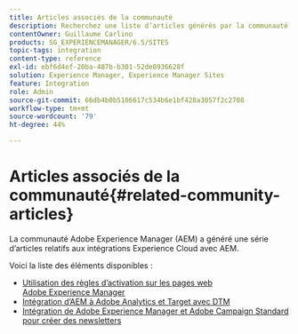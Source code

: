 ```yaml
---
title: Articles associés de la communauté
description: Recherchez une liste d’articles générés par la communauté sur les intégrations Experience Cloud à Adobe Experience Manager.
contentOwner: Guillaume Carlino
products: SG_EXPERIENCEMANAGER/6.5/SITES
topic-tags: integration
content-type: reference
exl-id: ebf6d4ef-20ba-487b-b301-52de8936628f
solution: Experience Manager, Experience Manager Sites
feature: Integration
role: Admin
source-git-commit: 66db4b0b5106617c534b6e1bf428a3057f2c2708
workflow-type: tm+mt
source-wordcount: '79'
ht-degree: 44%

---
```


# Articles associés de la communauté{#related-community-articles}

La communauté Adobe Experience Manager (AEM) a généré une série d’articles relatifs aux intégrations Experience Cloud avec AEM.

Voici la liste des éléments disponibles :

* [Utilisation des règles d’activation sur les pages web Adobe Experience Manager](https://helpx.adobe.com/fr/experience-manager/using/dtm.html)
* [Intégration d’AEM à Adobe Analytics et Target avec DTM](https://helpx.adobe.com/fr/experience-manager/using/integrate-digital-marketing-solutions.html)
* [Intégration de Adobe Experience Manager et Adobe Campaign Standard pour créer des newsletters](https://helpx.adobe.com/fr/experience-manager/using/aem_campaign.html)

